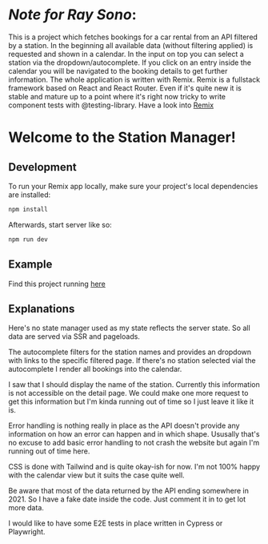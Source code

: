 # _Note for Ray Sono_:

This is a project which fetches bookings for a car rental from an API filtered
by a station. In the beginning all available data (without filtering applied) is
requested and shown in a calendar. In the input on top you can select a station
via the dropdown/autocomplete. If you click on an entry inside the calendar you
will be navigated to the booking details to get further information. The whole
application is written with Remix. Remix is a fullstack framework based on React
and React Router. Even if it's quite new it is stable and mature up to a point
where it's right now tricky to write component tests with @testing-library. Have
a look into [Remix](https://remix.run/)

# Welcome to the Station Manager!

## Development

To run your Remix app locally, make sure your project's local dependencies are
installed:

```sh
npm install
```

Afterwards, start server like so:

```sh
npm run dev
```

## Example

Find this project running [here](https://mkarlchallenge.vercel.app/)

## Explanations

Here's no state manager used as my state reflects the server state. So all data
are served via SSR and pageloads.

The autocomplete filters for the station names and provides an dropdown with
links to the specific filtered page. If there's no station selected vial the
autocomplete I render all bookings into the calendar.

I saw that I should display the name of the station. Currently this information
is not accessible on the detail page. We could make one more request to get this
information but I'm kinda running out of time so I just leave it like it is.

Error handling is nothing really in place as the API doesn't provide any
information on how an error can happen and in which shape. Ususally that's no
excuse to add basic error handling to not crash the website but again I'm
running out of time here.

CSS is done with Tailwind and is quite okay-ish for now. I'm not 100% happy with
the calendar view but it suits the case quite well.

Be aware that most of the data returned by the API ending somewhere in 2021. So
I have a fake date inside the code. Just comment it in to get lot more data.

I would like to have some E2E tests in place written in Cypress or Playwright.
